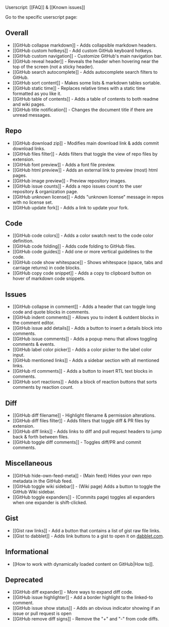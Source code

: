 Userscript: [[FAQ]] &amp; [[Known issues]]

Go to the specific userscript page:

## Overall

* [[GitHub collapse markdown]] - Adds collapsible markdown headers.
* [[GitHub custom hotkeys]] - Add custom GitHub keyboard hotkeys.
* [[GitHub custom navigation]] - Customize GitHub's main navigation bar.
* [[GitHub reveal header]] - Reveals the header when hovering near the top of the screen (not a sticky header).
* [[GitHub search autocomplete]] - Adds autocomplete search filters to GitHub.
* [[GitHub sort content]] - Makes some lists & markdown tables sortable.
* [[GitHub static time]] - Replaces relative times with a static time formatted as you like it.
* [[GitHub table of contents]] - Adds a table of contents to both readme and wiki pages.
* [[GitHub title notification]] - Changes the document title if there are unread messages.

## Repo

* [[GitHub download zip]] - Modifies main download link & adds commit download links.
* [[GitHub files filter]] - Adds filters that toggle the view of repo files by extension.
* [[GitHub font preview]] - Adds a font file preview.
* [[GitHub html preview]] - Adds an external link to preview (most) html pages.
* [[GitHub image preview]] - Preview repository images.
* [[GitHub issue counts]] - Adds a repo issues count to the user repository & organization page.
* [[GitHub unknown license]] - Adds "unknown license" message in repos with no license set.
* [[GitHub update fork]] - Adds a link to update your fork.

## Code

* [[GitHub code colors]] - Adds a color swatch next to the code color definition.
* [[GitHub code folding]] - Adds code folding to GitHub files.
* [[GitHub code guides]] - Add one or more vertical guidelines to the code.
* [[GitHub code show whitespace]] - Shows whitespace (space, tabs and carriage returns) in code blocks.
* [[GitHub copy code snippet]] - Adds a copy to clipboard button on hover of markdown code snippets.

## Issues

* [[GitHub collapse in comment]] - Adds a header that can toggle long code and quote blocks in comments.
* [[GitHub indent comments]] - Allows you to indent & outdent blocks in the comment editor.
* [[GitHub issue add details]] - Adds a button to insert a details block into comments.
* [[GitHub issue comments]] - Adds a popup menu that allows toggling comments &amp; events.
* [[GitHub label color picker]] - Adds a color picker to the label color input.
* [[GitHub mentioned links]] - Adds a sidebar section with all mentioned links.
* [[GitHub rtl comments]] - Adds a button to insert RTL text blocks in comments.
* [[GitHub sort reactions]] - Adds a block of reaction buttons that sorts comments by reaction count.

## Diff

* [[GitHub diff filename]] - Highlight filename & permission alterations.
* [[GitHub diff files filter]] - Adds filters that toggle diff & PR files by extension.
* [[GitHub diff links]] - Adds links to diff and pull request headers to jump back & forth between files.
* [[GitHub toggle diff comments]] - Toggles diff/PR and commit comments.

## Miscellaneous

* [[GitHub hide-own-feed-meta]] - (Main feed) Hides your own repo metadata in the GitHub feed.
* [[GitHub toggle wiki sidebar]] - (Wiki page) Adds a button to toggle the GitHub Wiki sidebar.
* [[GitHub toggle expanders]] - (Commits page) toggles all expanders when one expander is shift-clicked.

## Gist

* [[Gist raw links]] - Add a button that contains a list of gist raw file links.
* [[Gist to dabblet]] - Adds link buttons to a gist to open it on [dabblet.com](http://dabblet.com/).

## Informational

* [[How to work with dynamically loaded content on GitHub|How to]].

## Deprecated

* [[GitHub diff expander]] - More ways to expand diff code.
* [[GitHub issue highlighter]] - Add a border highlight to the linked-to comment.
* [[GitHub issue show status]] - Adds an obvious indicator showing if an issue or pull request is open 
* [[GitHub remove diff signs]] - Remove the "+" and "-" from code diffs.
